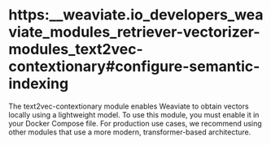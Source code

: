 # https:\_\_weaviate.io_developers_weaviate_modules_retriever-vectorizer-modules_text2vec-contextionary#configure-semantic-indexing

The text2vec-contextionary module enables Weaviate to obtain vectors locally using a lightweight model. To use this module, you must enable it in your Docker Compose file. For production use cases, we recommend using other modules that use a more modern, transformer-based architecture.
